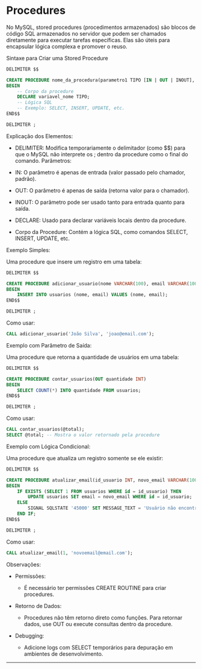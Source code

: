 # **Procedures**

No MySQL, stored procedures (procedimentos armazenados) são blocos de código SQL 
armazenados no servidor que podem ser chamados diretamente para executar tarefas específicas. 
Elas são úteis para encapsular lógica complexa e promover o reuso.

Sintaxe para Criar uma Stored Procedure

```` sql
DELIMITER $$

CREATE PROCEDURE nome_da_procedura(parametro1 TIPO [IN | OUT | INOUT], parametro2 TIPO [IN | OUT | INOUT], ...)
BEGIN
    -- Corpo da procedure
    DECLARE variavel_nome TIPO;
    -- Lógica SQL
    -- Exemplo: SELECT, INSERT, UPDATE, etc.
END$$

DELIMITER ;
```` 

Explicação dos Elementos:
- DELIMITER: Modifica temporariamente o delimitador (como $$) para que o MySQL não interprete os ; dentro da procedure como o final do comando.
Parâmetros:

- IN: O parâmetro é apenas de entrada (valor passado pelo chamador, padrão).

- OUT: O parâmetro é apenas de saída (retorna valor para o chamador).

- INOUT: O parâmetro pode ser usado tanto para entrada quanto para saída.

- DECLARE: Usado para declarar variáveis locais dentro da procedure.

- Corpo da Procedure: Contém a lógica SQL, como comandos SELECT, INSERT, UPDATE, etc.

Exemplo Simples:

Uma procedure que insere um registro em uma tabela:

```` sql
DELIMITER $$

CREATE PROCEDURE adicionar_usuario(nome VARCHAR(100), email VARCHAR(100))
BEGIN
    INSERT INTO usuarios (nome, email) VALUES (nome, email);
END$$

DELIMITER ;
```` 

Como usar:

```` sql
CALL adicionar_usuario('João Silva', 'joao@email.com');
```` 

Exemplo com Parâmetro de Saída:

Uma procedure que retorna a quantidade de usuários em uma tabela:

```` sql
DELIMITER $$

CREATE PROCEDURE contar_usuarios(OUT quantidade INT)
BEGIN
    SELECT COUNT(*) INTO quantidade FROM usuarios;
END$$

DELIMITER ;
```` 

Como usar:

```` sql
CALL contar_usuarios(@total);
SELECT @total; -- Mostra o valor retornado pela procedure
```` 

Exemplo com Lógica Condicional:

Uma procedure que atualiza um registro somente se ele existir:

```` sql
DELIMITER $$

CREATE PROCEDURE atualizar_email(id_usuario INT, novo_email VARCHAR(100))
BEGIN
    IF EXISTS (SELECT 1 FROM usuarios WHERE id = id_usuario) THEN
        UPDATE usuarios SET email = novo_email WHERE id = id_usuario;
    ELSE
        SIGNAL SQLSTATE '45000' SET MESSAGE_TEXT = 'Usuário não encontrado';
    END IF;
END$$

DELIMITER ;
```` 

Como usar:
```` sql
CALL atualizar_email(1, 'novoemail@email.com');
```` 

Observações:

- Permissões: 
    - É necessário ter permissões CREATE ROUTINE para criar procedures.

- Retorno de Dados: 
    - Procedures não têm retorno direto como funções. Para retornar dados, use OUT ou execute consultas dentro da procedure.

- Debugging: 
    - Adicione logs com SELECT temporários para depuração em ambientes de desenvolvimento.
    
---